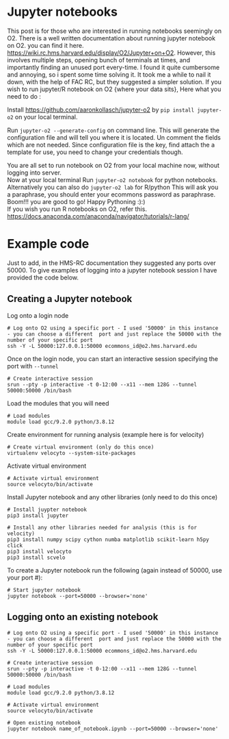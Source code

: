 # Jupyter notebooks

This post is for those who are interested in running notebooks seemingly on O2. There is a well written documentation about running jupyter notebook on O2. you can find it here. https://wiki.rc.hms.harvard.edu/display/O2/Jupyter+on+O2. However, this involves multiple steps, opening bunch of terminals at times, and importantly finding an unused port every-time. I found it quite cumbersome and annoying, so i spent some time solving it. It took me a while to nail it down, with the help of FAC RC, but they suggested a simpler solution. If you wish to run jupyter/R notebook on O2 {where your data sits},
Here what you need to do : 

Install https://github.com/aaronkollasch/jupyter-o2 by `pip install jupyter-o2` on your local terminal. 

Run `jupyter-o2 --generate-config` on command line. 
This will generate the configuration file and will tell you where it is located. Un comment the fields which are not needed. Since configuration file is the key, find attach the a template for use, you need to change your credentials though.

You are all set to run notebook on O2 from your local machine now, without logging into server.  
Now at your local terminal Run `jupyter-o2 notebook` for python notebooks. Alternatively you can also do `jupyter-o2 lab` for R/python
This will ask you a paraphrase, you should enter your ecommons password as paraphrase. 
Boom!!! you are good to go! Happy Pythoning :):)  
If you wish you run R notebooks on O2, refer this. https://docs.anaconda.com/anaconda/navigator/tutorials/r-lang/


# Example code

Just to add, in the HMS-RC documentation they suggested any ports over 50000. To give examples of logging into a jupyter notebook session I have provided the code below.

## Creating a Jupyter notebook

Log onto a login node

```
# Log onto O2 using a specific port - I used '50000' in this instance - you can choose a different  port and just replace the 50000 with the number of your specific port
ssh -Y -L 50000:127.0.0.1:50000 ecommons_id@o2.hms.harvard.edu 
```

Once on the login node, you can start an interactive session specifying the port with `--tunnel`

```
# Create interactive session
srun --pty -p interactive -t 0-12:00 --x11 --mem 128G --tunnel 50000:50000 /bin/bash
```

Load the modules that you will need

```
# Load modules
module load gcc/9.2.0 python/3.8.12
```

Create environment for running analysis (example here is for velocity)

```
# Create virtual environment (only do this once)
virtualenv velocyto --system-site-packages
```

Activate virtual environment

```
# Activate virtual environment
source velocyto/bin/activate
```

Install Jupyter notebook and any other libraries (only need to do this once)

```
# Install juypter notebook
pip3 install jupyter

# Install any other libraries needed for analysis (this is for velocity)
pip3 install numpy scipy cython numba matplotlib scikit-learn h5py click
pip3 install velocyto
pip3 install scvelo
```

To create a Jupyter notebook run the following (again instead of 50000, use your port #):

```
# Start jupyter notebook
jupyter notebook --port=50000 --browser='none'
```

## Logging onto an existing notebook

```
# Log onto O2 using a specific port - I used '50000' in this instance - you can choose a different  port and just replace the 50000 with the number of your specific port
ssh -Y -L 50000:127.0.0.1:50000 ecommons_id@o2.hms.harvard.edu 

# Create interactive session
srun --pty -p interactive -t 0-12:00 --x11 --mem 128G --tunnel 50000:50000 /bin/bash

# Load modules
module load gcc/9.2.0 python/3.8.12

# Activate virtual environment
source velocyto/bin/activate

# Open existing notebook
jupyter notebook name_of_notebook.ipynb --port=50000 --browser='none'
